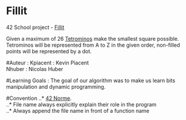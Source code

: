 # Fillit
42 School project - [Fillit](./subject/fillit.pdf)

Given a maximum of 26 [Tetrominos](https://en.wikipedia.org/wiki/Tetromino) make the smallest square possible.<br />
Tetrominos will be represented from A to Z in the given order, non-filled points will be represented by a dot.<br />

#Auteur :
Kpiacent : Kevin Piacent<br />
Nhuber : Nicolas Huber<br />

#Learning Goals :
The goal of our algorithm was to make us learn bits manipulation and dynamic programming.

#Convention
..* [42 Norme](./subject/norme.pdf).<br />
..* File name always explicitly explain their role in the program<br />
..* Always append the file name in front of a function name<br />

